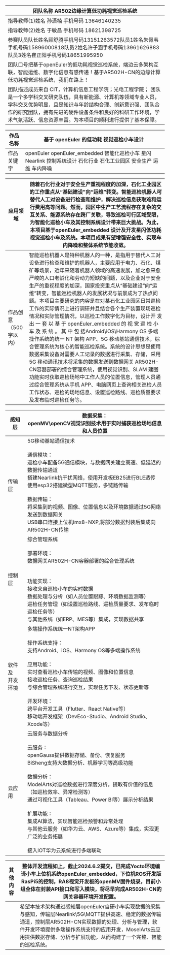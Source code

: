 | 团队名称 AR502边缘计算低功耗视觉巡检系统                     |
| ------------------------------------------------------------ |
| 指导教师(1)姓名  孙潇楠  手机号码  13646140235               |
| 指导教师(2)姓名  于敏昌  手机号码  18621398725               |
| 参赛队员队长姓名顾舒腾手机号码13151263572队员1姓名朱佩韦手机号码15896000818队员2姓名许子涵手机号码13961626883队员3姓名崔正阳手机号码18651995950 |
| 团队口号把基于openEuler的低功耗视觉巡检系统，端边云多架构互联，智能运维、数字化信息有感传递！基于AR502H-CN的边缘计算低功耗视觉巡检系统，我们在路上！ |
| 团队描述成员来自 CIT，计算机信息工程学院；光电工程学院； 团队是一个多学科交叉研究队伍，具有新能源、计算机等领域专业人员，学科交叉优势明显，且是知识与年龄结构合理、创新意识强、团队合作的研究团队，拥有先进的硬件设备条件和良好的科研工作环境，学术气氛活跃、信息资源丰富。为本项目的顺利进行提供了基本保障。 |





| 作品名称   | 基于 openEuler 的低功耗 视觉巡检小车设计                     |
| ---------- | ------------------------------------------------------------ |
| 作品关键字 | openEuler openEuler_embedded 智能化巡检小车 星闪 Nearlink 控制系统设计 石化行业 石化工业园区 安全生产 运维 车内降噪 |

| 应用领域              | 随着石化行业对于安全生产重视程度的加深，石化工业园区的工作重点从“基础建设”向“运维”转变。智能巡检机器人可替代人工对设备进行检查和维护，解决巡检信息获取难和运行费用高等问题。然而，园区中生产工艺流程存在复杂的交互关系、能源系统存在跨厂关联，导致巡检可行区域受限，为智能化巡检小车及其控制系统设计带来巨大挑战。为此，本项目基于openEuler_embedded 设计及开发星闪低功耗视觉巡检小车及系统。本项目成果有望增强安全性、实现车内降噪和整体系统节能收敛。 |
| --------------------- | ------------------------------------------------------------ |
| 作品创意（500字以内） | 智能巡检机器人是特种机器人的一种，是指用于替代人工对设备进行检查和维护的机器人，主要应用于电力、石化、煤矿等场景，近年来随着机器人领域的高速发展，加之愈来愈严峻的人口老龄化和劳动力短缺的问题，以及企业对于安全生产的重视程度的加深，国家投资重点从“基础建设”向“运维”转变，智能巡检机器人的发展状况与前景成为了热点问题。本项目主要研究的内容是在对某石化工业园区日常巡检工作的实际情况上进行调研并且结合各个生产装置现场巡检情况和实际管理情况，以巡检工作数字化为目标，设计开 发 出 一 套 以 基 于 openEuler_embedded 的 视 觉 巡 检 小 车 及 系 统 。 其 中 包 括Android\iOS\Harmony OS 多端操作系统的统一 NT 架构 APP、5G 移动基站通信技术，综合管理系统为核心的智能巡检系统。系统的设计思想是使用数据采集设备对需要人工记录的数据进行采集、存储，采用 5G 移动通讯技术将采集的数据发送到数据网关 AR502H-CN容器部署的综合管理系统，使用视觉识别、SLAM 建图功能实时获取巡检场地中工作人员的位置信息，管理人员通过综合管理系统从手机 APP、电脑网页上查询相关巡检人员工作状态、巡检的场地信息、设置巡检路线、巡检质量要求及发布临时巡检任务等。 |






| 感知层              | 数据采集：<br/>                                openMV\openCV视觉识别技术用于实时捕获巡检场地信息和人员位置 |
| ------------------- | ------------------------------------------------------------ |
| 传输层              | 5G移动基站通信技术<br/><br/>通信模块：<br/>巡检小车配备5G通信模块，与数据网关建立高速、低延迟的数据传输通道<br/>搭建Nearlink抗干扰网络，使用开发板EB25进行BLE透传<br/>使用esp32搭建微型MQTT服务，多链路传输<br/><br/>数据传输：<br/>将采集到的视频、图像、位置信息以及环境数据通过5G网络发送到数据网关<br/>USB串口连接上位机imx8-NXP,将部分数据封装后集成向AR502H-CN传输 |
| 控制层              | 综合管理系统<br/><br/>部署环境：<br/>数据网关AR502H-CN容器部署的综合管理系统<br/><br/><br/>功能实现：<br/>接收来自巡检小车的实时数据<br/>数据处理与分析（如人员位置跟踪、环境数据监测等）<br/>巡检任务管理（如设置巡检路线、巡检质量要求、发布临时巡检任务等）<br/>与其他系统（如ERP、MES等）集成，实现数据共享 |
| 软件及<br/>开发环境 | 多端操作系统统一NT架构APP<br/><br/>操作系统支持：<br/>支持Android、iOS、Harmony OS等多端操作系统<br/><br/>应用功能：<br/>实时查看巡检小车传输的视频、图像和位置信息<br/>接收巡检任务、查询巡检结果<br/>与综合管理系统进行交互，实现任务下发、状态更新等<br/><br/>开发环境：<br/>跨平台开发工具（Flutter、React Native等）<br/>移动端开发框架（DevEco-Studio、Android Studio、Xcode等） |
| 云应用              | 云服务与数据分析<br/><br/>云服务：<br/>openGauss提供数据存储、备份、恢复服务<br/>BiSheng支持大数据分析、机器学习等高级功能<br/><br/>数据分析：<br/>ModelArts对巡检数据进行深度分析，提取有价值的信息（如巡检效率、异常检测等）<br/>通过可视化工具（Tableau、Power BI等）展示分析结果<br/><br/>扩展功能：<br/>集成AI算法，实现智能巡检预警和异常处理<br/>与其他云服务（如华为云、AWS、Azure等）集成，实现更广泛的业务拓展<br/><br/>接入IOT华为云系统进行多端联动 |

| 其他内容 | 整体开发流程如上，截止2024.6.2提交，已完成Yocto环境编译小车上位机系统openEuler_embedded，下位机ROS开发版RasPi5的控制，RA8视觉开发板的openMV固件烧录，目前小组全体在封装API接口和写入模块，将尽早完成AR502H-CN的网关容器环境开发配置。 |
| -------- | ------------------------------------------------------------ |
|          | 希望本技术架构通过感知层openEuler自研小车实现数据的采集与感知，传输层Nearlink\5G\MQTT提供高速、稳定的数据传输通道，控制层AR502H-CN实现数据的处理、分析与管理，软件开发环境提供多端操作系统支持的应用开发，MoselArts云应用提供数据存储、分析与扩展功能，从而构建了一个完整、智能的巡检系统。 |


